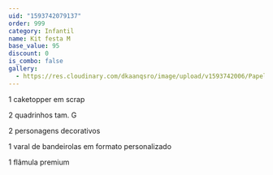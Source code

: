 ```yaml
---
uid: "1593742079137"
order: 999
category: Infantil
name: Kit festa M
base_value: 95
discount: 0
is_combo: false
gallery:
  - https://res.cloudinary.com/dkaanqsro/image/upload/v1593742006/Papelaria%20infantil/Kit_festa_infantil_M_lumsx9.jpg
---
```

1 caketopper em scrap

2 quadrinhos tam. G

2 personagens decorativos 

1 varal de bandeirolas em formato personalizado

1 flâmula premium